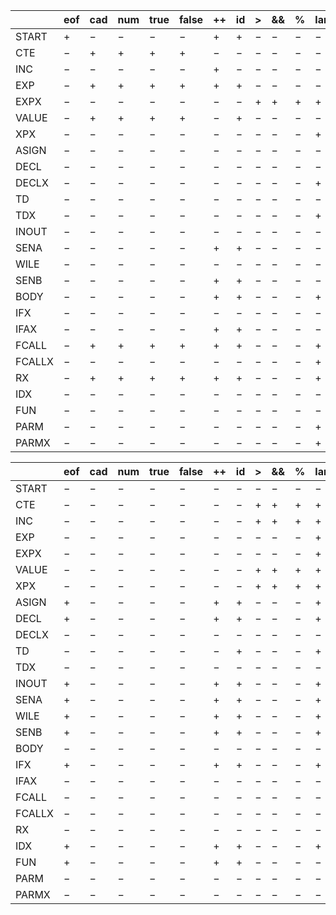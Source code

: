 |  | eof | cad | num | true | false | ++ | id | \> | && | % | lambda | ( | ) | \= | ; | let | int | string | boolean | print | input | do | { | } | while | return | if | , | function | ε |
| --- | --- | --- | --- | --- | --- | --- | --- | --- | --- | --- | --- | --- | --- | --- | --- | --- | --- | --- | --- | --- | --- | --- | --- | --- | --- | --- | --- | --- | --- | --- |
| START | + | − | − | − | − | + | + | − | − | − | − | − | − | − | − | + | − | − | − | + | + | + | − | − | − | + | + | − | + | − |
| CTE | − | + | + | + | + | − | − | − | − | − | − | − | − | − | − | − | − | − | − | − | − | − | − | − | − | − | − | − | − | − |
| INC | − | − | − | − | − | + | − | − | − | − | − | − | − | − | − | − | − | − | − | − | − | − | − | − | − | − | − | − | − | − |
| EXP | − | + | + | + | + | + | + | − | − | − | − | + | − | − | − | − | − | − | − | − | − | − | − | − | − | − | − | − | − | − |
| EXPX | − | − | − | − | − | − | − | + | + | + | + | − | − | − | − | − | − | − | − | − | − | − | − | − | − | − | − | − | − | − |
| VALUE | − | + | + | + | + | − | + | − | − | − | − | + | − | − | − | − | − | − | − | − | − | − | − | − | − | − | − | − | − | − |
| XPX | − | − | − | − | − | − | − | − | − | − | + | + | − | − | − | − | − | − | − | − | − | − | − | − | − | − | − | − | − | − |
| ASIGN | − | − | − | − | − | − | − | − | − | − | − | − | − | + | − | − | − | − | − | − | − | − | − | − | − | − | − | − | − | − |
| DECL | − | − | − | − | − | − | − | − | − | − | − | − | − | − | − | + | − | − | − | − | − | − | − | − | − | − | − | − | − | − |
| DECLX | − | − | − | − | − | − | − | − | − | − | + | − | − | + | − | − | − | − | − | − | − | − | − | − | − | − | − | − | − | − |
| TD | − | − | − | − | − | − | − | − | − | − | − | − | − | − | − | − | + | + | + | − | − | − | − | − | − | − | − | − | − | − |
| TDX | − | − | − | − | − | − | − | − | − | − | + | − | − | − | − | − | + | + | + | − | − | − | − | − | − | − | − | − | − | − |
| INOUT | − | − | − | − | − | − | − | − | − | − | − | − | − | − | − | − | − | − | − | + | + | − | − | − | − | − | − | − | − | − |
| SENA | − | − | − | − | − | + | + | − | − | − | − | − | − | − | − | + | − | − | − | + | + | + | − | − | − | + | + | − | − | − |
| WILE | − | − | − | − | − | − | − | − | − | − | − | − | − | − | − | − | − | − | − | − | − | − | − | − | + | − | − | − | − | − |
| SENB | − | − | − | − | − | + | + | − | − | − | − | − | − | − | − | − | − | − | − | + | + | − | − | − | − | + | − | − | − | − |
| BODY | − | − | − | − | − | + | + | − | − | − | + | − | − | − | − | + | − | − | − | + | + | + | − | − | − | + | + | − | − | − |
| IFX | − | − | − | − | − | − | − | − | − | − | − | − | − | − | − | − | − | − | − | − | − | − | − | − | − | − | + | − | − | − |
| IFAX | − | − | − | − | − | + | + | − | − | − | − | − | − | − | − | − | − | − | − | + | + | − | + | − | − | + | − | − | − | − |
| FCALL | − | + | + | + | + | + | + | − | − | − | + | + | − | − | − | − | − | − | − | − | − | − | − | − | − | − | − | − | − | − |
| FCALLX | − | − | − | − | − | − | − | − | − | − | + | − | − | − | − | − | − | − | − | − | − | − | − | − | − | − | − | + | − | − |
| RX | − | + | + | + | + | + | + | − | − | − | + | + | − | − | − | − | − | − | − | − | − | − | − | − | − | − | − | − | − | − |
| IDX | − | − | − | − | − | − | − | − | − | − | − | + | − | + | − | − | − | − | − | − | − | − | − | − | − | − | − | − | − | − |
| FUN | − | − | − | − | − | − | − | − | − | − | − | − | − | − | − | − | − | − | − | − | − | − | − | − | − | − | − | − | + | − |
| PARM | − | − | − | − | − | − | − | − | − | − | + | − | − | − | − | − | + | + | + | − | − | − | − | − | − | − | − | − | − | − |
| PARMX | − | − | − | − | − | − | − | − | − | − | + | − | − | − | − | − | − | − | − | − | − | − | − | − | − | − | − | + | − | − |

|  | eof | cad | num | true | false | ++ | id | \> | && | % | lambda | ( | ) | \= | ; | let | int | string | boolean | print | input | do | { | } | while | return | if | , | function | ┤ |
| --- | --- | --- | --- | --- | --- | --- | --- | --- | --- | --- | --- | --- | --- | --- | --- | --- | --- | --- | --- | --- | --- | --- | --- | --- | --- | --- | --- | --- | --- | --- |
| START | − | − | − | − | − | − | − | − | − | − | − | − | − | − | − | − | − | − | − | − | − | − | − | − | − | − | − | − | − | + |
| CTE | − | − | − | − | − | − | − | + | + | + | + | − | − | − | − | − | − | − | − | − | − | − | − | − | − | − | − | − | − | − |
| INC | − | − | − | − | − | − | − | + | + | + | + | − | − | − | + | − | − | − | − | − | − | − | − | − | − | − | − | − | − | − |
| EXP | − | − | − | − | − | − | − | − | − | − | + | − | + | − | + | − | − | − | − | − | − | − | − | − | − | − | − | + | − | − |
| EXPX | − | − | − | − | − | − | − | − | − | − | + | − | + | − | + | − | − | − | − | − | − | − | − | − | − | − | − | + | − | − |
| VALUE | − | − | − | − | − | − | − | + | + | + | + | − | − | − | − | − | − | − | − | − | − | − | − | − | − | − | − | − | − | − |
| XPX | − | − | − | − | − | − | − | + | + | + | + | − | − | − | − | − | − | − | − | − | − | − | − | − | − | − | − | − | − | − |
| ASIGN | + | − | − | − | − | + | + | − | − | − | + | − | − | − | + | + | − | − | − | + | + | + | − | + | − | + | + | − | + | − |
| DECL | + | − | − | − | − | + | + | − | − | − | + | − | − | − | − | + | − | − | − | + | + | + | − | − | − | + | + | − | + | − |
| DECLX | − | − | − | − | − | − | − | − | − | − | − | − | − | − | + | − | − | − | − | − | − | − | − | − | − | − | − | − | − | − |
| TD | − | − | − | − | − | − | + | − | − | − | + | + | − | + | − | − | − | − | − | − | − | − | − | − | − | − | − | − | − | − |
| TDX | − | − | − | − | − | − | − | − | − | − | − | + | − | − | − | − | − | − | − | − | − | − | − | − | − | − | − | − | − | − |
| INOUT | + | − | − | − | − | + | + | − | − | − | + | − | − | − | + | + | − | − | − | + | + | + | − | + | − | + | + | − | + | − |
| SENA | + | − | − | − | − | + | + | − | − | − | + | − | − | − | − | + | − | − | − | + | + | + | − | − | − | + | + | − | + | − |
| WILE | + | − | − | − | − | + | + | − | − | − | + | − | − | − | − | + | − | − | − | + | + | + | − | − | − | + | + | − | + | − |
| SENB | + | − | − | − | − | + | + | − | − | − | + | − | − | − | + | + | − | − | − | + | + | + | − | + | − | + | + | − | + | − |
| BODY | − | − | − | − | − | − | − | − | − | − | − | − | − | − | − | − | − | − | − | − | − | − | − | + | − | − | − | − | − | − |
| IFX | + | − | − | − | − | + | + | − | − | − | + | − | − | − | − | + | − | − | − | + | + | + | − | − | − | + | + | − | + | − |
| IFAX | − | − | − | − | − | − | − | − | − | − | − | − | − | − | + | − | − | − | − | − | − | − | − | − | − | − | − | − | − | − |
| FCALL | − | − | − | − | − | − | − | − | − | − | − | − | + | − | − | − | − | − | − | − | − | − | − | − | − | − | − | − | − | − |
| FCALLX | − | − | − | − | − | − | − | − | − | − | − | − | + | − | − | − | − | − | − | − | − | − | − | − | − | − | − | − | − | − |
| RX | − | − | − | − | − | − | − | − | − | − | − | − | − | − | + | − | − | − | − | − | − | − | − | − | − | − | − | − | − | − |
| IDX | + | − | − | − | − | + | + | − | − | − | + | − | − | − | + | + | − | − | − | + | + | + | − | + | − | + | + | − | + | − |
| FUN | + | − | − | − | − | + | + | − | − | − | − | − | − | − | − | + | − | − | − | + | + | + | − | − | − | + | + | − | + | − |
| PARM | − | − | − | − | − | − | − | − | − | − | − | − | + | − | − | − | − | − | − | − | − | − | − | − | − | − | − | − | − | − |
| PARMX | − | − | − | − | − | − | − | − | − | − | − | − | + | − | − | − | − | − | − | − | − | − | − | − | − | − | − | − | − | − |
